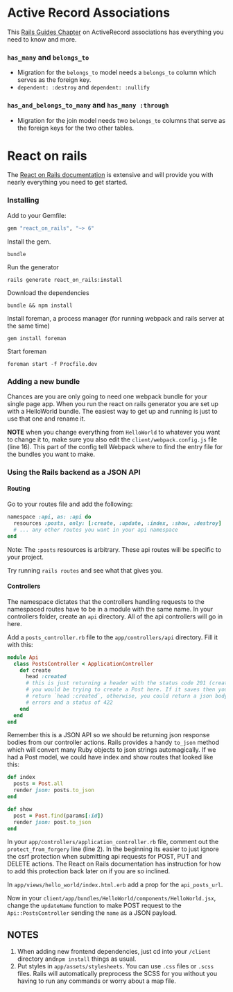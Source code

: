 # Active Record Associations
This [Rails Guides Chapter](http://guides.rubyonrails.org/association_basics.html)
on ActiveRecord associations has everything you need to know and more.

### `has_many` and `belongs_to`
- Migration for the `belongs_to` model needs a `belongs_to` column which serves
  as the foreign key.
- `dependent: :destroy` and `dependent: :nullify`

### `has_and_belongs_to_many` and `has_many :through`
- Migration for the join model needs two `belongs_to` columns that serve
  as the foreign keys for the two other tables.

# React on rails

The [React on Rails documentation](https://github.com/shakacode/react_on_rails)
is extensive and will provide you with nearly everything you need to get started.

### Installing

Add to your Gemfile:
```ruby
gem "react_on_rails", "~> 6"
```

Install the gem.
```
bundle
```

Run the generator
```
rails generate react_on_rails:install
```

Download the dependencies
```
bundle && npm install
```

Install foreman, a process manager (for running webpack and rails server at the
same time)
```
gem install foreman
```

Start foreman
```
foreman start -f Procfile.dev
```

### Adding a new bundle

Chances are you are only going to need one webpack bundle for your single page
app. When you run the react on rails generator you are set up with a HelloWorld
bundle. The easiest way to get up and running is just to use that one and rename
it.

**NOTE** when you change everything from `HelloWorld` to whatever you want to
change it to, make sure you also edit the `client/webpack.config.js` file (line
16). This part of the config tell Webpack where to find the entry file for the
bundles you want to make.

### Using the Rails backend as a JSON API

#### Routing

Go to your routes file and add the following:
```ruby
namespace :api, as: :api do
  resources :posts, only: [:create, :update, :index, :show, :destroy]
  # ... any other routes you want in your api namespace
end
```
Note: The `:posts` resources is arbitrary. These api routes will be specific to
your project.

Try running `rails routes` and see what that gives you.

#### Controllers

The namespace dictates that the controllers handling requests to the namespaced
routes have to be in a module with the same name. In your controllers folder,
create an `api` directory. All of the api controllers will go in here.

Add a `posts_controller.rb` file to the `app/controllers/api` directory. Fill it
with this:
```ruby
module Api
  class PostsController < ApplicationController
    def create
      head :created
      # this is just returning a header with the status code 201 (created).
      # you would be trying to create a Post here. If it saves then you could
      # return `head :created`, otherwise, you could return a json body with an
      # errors and a status of 422
    end
  end
end
```
Remember this is a JSON API so we should be returning json response bodies from
our controller actions. Rails provides a handy `to_json` method which will
convert many Ruby objects to json strings automagically. If we had a Post model,
we could have index and show routes that looked like this:
```ruby
def index
  posts = Post.all
  render json: posts.to_json
end

def show
  post = Post.find(params[:id])
  render json: post.to_json
end
```

In your `app/controllers/application_controller.rb` file, comment out the
`protect_from_forgery` line (line 2). In the beginning its easier to just ignore
the csrf protection when submitting api requests for POST, PUT and DELETE
actions. The React on Rails documentation has instruction for how to add this
protection back later on if you are so inclined.

In `app/views/hello_world/index.html.erb` add a prop for the `api_posts_url`.

Now in your `client/app/bundles/HelloWorld/components/HelloWorld.jsx`, change
the `updateName` function to make POST request to the `Api::PostsController`
sending the `name` as a JSON payload.

## NOTES
1. When adding new frontend dependencies, just cd into your `/client` directory
   and`npm install` things as usual.
2. Put styles in `app/assets/stylesheets`. You can use `.css` files or `.scss`
   files. Rails will automatically preprocess the SCSS for you without you
   having to run any commands or worry about a map file.
